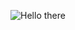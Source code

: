 <p align="center">
  <img src="https://media.giphy.com/media/Nx0rz3jtxtEre/giphy.gif" alt="Hello there"/>
</p>
